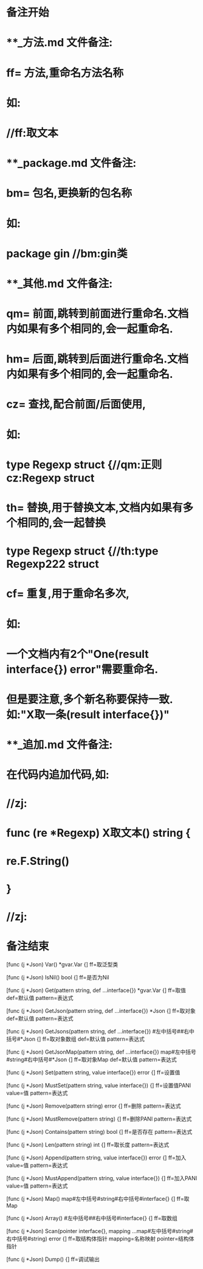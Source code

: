 # 备注开始
# **_方法.md 文件备注:
# ff= 方法,重命名方法名称
# 如:
# //ff:取文本

# **_package.md 文件备注:
# bm= 包名,更换新的包名称 
# 如: 
# package gin //bm:gin类

# **_其他.md 文件备注:
# qm= 前面,跳转到前面进行重命名.文档内如果有多个相同的,会一起重命名.
# hm= 后面,跳转到后面进行重命名.文档内如果有多个相同的,会一起重命名.
# cz= 查找,配合前面/后面使用,
# 如:
# type Regexp struct {//qm:正则 cz:Regexp struct
#
# th= 替换,用于替换文本,文档内如果有多个相同的,会一起替换
# type Regexp struct {//th:type Regexp222 struct
#
# cf= 重复,用于重命名多次,
# 如: 
# 一个文档内有2个"One(result interface{}) error"需要重命名.
# 但是要注意,多个新名称要保持一致. 如:"X取一条(result interface{})"

# **_追加.md 文件备注:
# 在代码内追加代码,如:
# //zj:
# func (re *Regexp) X取文本() string { 
#    re.F.String()
# }
# //zj:
# 备注结束

[func (j *Json) Var() *gvar.Var {]
ff=取泛型类

[func (j *Json) IsNil() bool {]
ff=是否为Nil

[func (j *Json) Get(pattern string, def ...interface{}) *gvar.Var {]
ff=取值
def=默认值
pattern=表达式

[func (j *Json) GetJson(pattern string, def ...interface{}) *Json {]
ff=取对象
def=默认值
pattern=表达式

[func (j *Json) GetJsons(pattern string, def ...interface{}) #左中括号##右中括号#*Json {]
ff=取对象数组
def=默认值
pattern=表达式

[func (j *Json) GetJsonMap(pattern string, def ...interface{}) map#左中括号#string#右中括号#*Json {]
ff=取对象Map
def=默认值
pattern=表达式

[func (j *Json) Set(pattern string, value interface{}) error {]
ff=设置值

[func (j *Json) MustSet(pattern string, value interface{}) {]
ff=设置值PANI
value=值
pattern=表达式

[func (j *Json) Remove(pattern string) error {]
ff=删除
pattern=表达式

[func (j *Json) MustRemove(pattern string) {]
ff=删除PANI
pattern=表达式

[func (j *Json) Contains(pattern string) bool {]
ff=是否存在
pattern=表达式

[func (j *Json) Len(pattern string) int {]
ff=取长度
pattern=表达式

[func (j *Json) Append(pattern string, value interface{}) error {]
ff=加入
value=值
pattern=表达式

[func (j *Json) MustAppend(pattern string, value interface{}) {]
ff=加入PANI
value=值
pattern=表达式

[func (j *Json) Map() map#左中括号#string#右中括号#interface{} {]
ff=取Map

[func (j *Json) Array() #左中括号##右中括号#interface{} {]
ff=取数组

[func (j *Json) Scan(pointer interface{}, mapping ...map#左中括号#string#右中括号#string) error {]
ff=取结构体指针
mapping=名称映射
pointer=结构体指针

[func (j *Json) Dump() {]
ff=调试输出
